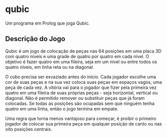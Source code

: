 # qubic

Um programa em Prolog que joga Qubic.

## Descrição do Jogo
Qubic é um jogo de colocação de peças nas 64 posições em uma placa 3D com quatro níveis e uma grade de quatro por quatro em cada nível. O objetivo é fazer quatro em uma fileira, seja em um nível ou entre todos os quatro níveis, em linha reta ou na diagonal.

O cubo precisa ser esvaziado antes do início. Cada jogador escolhe uma cor de suas peças e na sua vez coloca suas peças em espaços vagos, uma peça de cada vez. A vitória vai para o jogador que fizer pela primeira vez quatro em uma fileira de suas próprias peças - seja horizontal, vertical ou diagonal. Não é permitido remover ou substituir peças que já foram colocadas. Se todas as posições são ocupadas sem que ninguém tenha quatro em uma linha, então o jogo termina em empate.

Uma regra que torna menos vantajoso para começar, é proibir o primeiro jogador de colocar sua primeira peça em qualquer posição de canto ou nas oito posições centrais.

<!--
## Representação usada para modelar o jogo
## Algoritmo
## Heurística Utilizada
-->

<!--

TO DO:

O algoritmo a ser implementado será o alfa-beta, a menos que você justifique por que o alfa-beta não se aplica. O pro-
grama deverá se comunicar com outro programa via soquete, para que seja possível comparar
implementações através da disputa de campeonato em turno e returno (duas partidas de to-
das duplas contra todas, sendo que uma dupla começa uma partida e a outra dupla inicia a
outra). A jogada deverá ser transmitida via soquete como uma tripla de naturais variando
entre 0 e 3. O programa deverá mostrar o tabuleiro na tela, em ascii, após cada jogada. O
tempo máximo para uma jogada é de 30 segundos, sob pena de desclassificação do programa.
O primeiro lugar no campeonato receberá 5 pontos extras, o 2º lugar 4 pontos extras e o 3º
lugar 3 pontos extras e assim por diante.

Além de participar do campeonato, você deverá entregar um documento de até 5 páginas des-
crevendo a representação usada para modelar o jogo e a heurística utilizada.
-->
